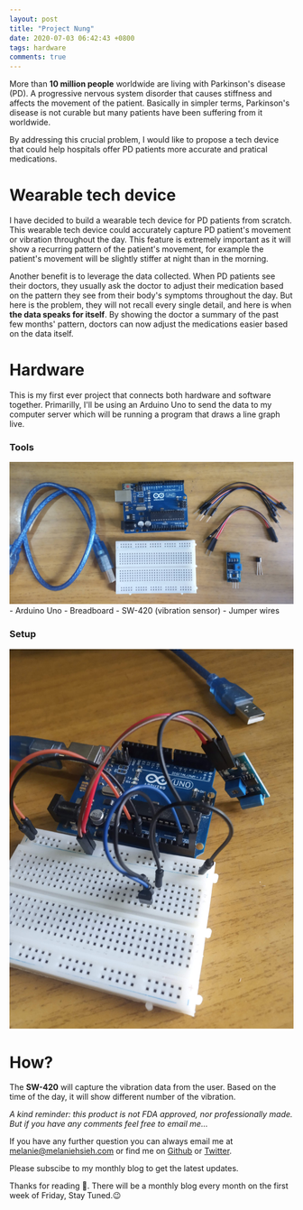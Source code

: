 ```yaml
---
layout: post
title: "Project Nung"
date: 2020-07-03 06:42:43 +0800
tags: hardware
comments: true
---
```


More than **10 million people** worldwide are living with Parkinson's disease (PD). A progressive nervous system disorder that causes stiffness and affects the movement of the patient. Basically in simpler terms, Parkinson's disease is not curable but many patients have been suffering from it worldwide.

By addressing this crucial problem, I would like to propose a tech device that could help hospitals offer PD patients more accurate and pratical medications.

# Wearable tech device

I have decided to build a wearable tech device for PD patients from scratch. This wearable tech device could accurately capture PD patient's movement or vibration throughout the day. This feature is extremely important as it will show a recurring pattern of the patient's movement, for example the patient's movement will be slightly stiffer at night than in the morning.

Another benefit is to leverage the data collected. When PD patients see their doctors, they usually ask the doctor to adjust their medication based on the pattern they see from their body's symptoms throughout the day. But here is the problem, they will not recall every single detail, and here is when **the data speaks for itself**. By showing the doctor a summary of the past few months' pattern, doctors can now adjust the medications easier based on the data itself.

# Hardware

This is my first ever project that connects both hardware and software together. Primarilly, I'll be using an Arduino Uno to send the data to my computer server which will be running a program that draws a line graph live.

### Tools

<img src="/img/nung/materials.jpg" alt="material" width='700'>
- Arduino Uno
- Breadboard
- SW-420 (vibration sensor)
- Jumper wires

### Setup

<img src="/img/nung/setup.jpg" alt="setup" width='700'>

# How?
The **SW-420** will capture the vibration data from the user. Based on the time of the day, it will show different number of the vibration.

_A kind reminder: this product is not FDA approved, nor professionally made. But if you have any comments feel free to email me..._

If you have any further question you can always email me at <melanie@melaniehsieh.com> or find me on [Github](https://github.com/melaniehsieh) or [Twitter](https://twitter.com/melaniehsieh).

Please subscibe to my monthly blog to get the latest updates.

Thanks for reading 👀. There will be a monthly blog every month on the first week of Friday, Stay Tuned.😉
